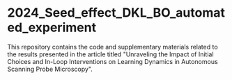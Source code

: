 # 2024_Seed_effect_DKL_BO_automated_experiment

This repository contains the code and supplementary materials related to the results presented in the article titled "Unraveling the Impact of Initial Choices and In-Loop Interventions on Learning Dynamics in Autonomous Scanning Probe Microscopy". 
